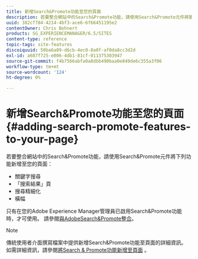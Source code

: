 ```yaml
---
title: 新增Search&Promote功能至您的頁面
description: 若要整合網站中的Search&Promote功能，請使用Search&Promote元件將關鍵字搜尋、搜尋結果頁面、搜尋調整和橫幅廣告功能新增至您的頁面
uuid: 382cf784-4214-4bf3-ace6-6f66451195e2
contentOwner: Chris Bohnert
products: SG_EXPERIENCEMANAGER/6.5/SITES
content-type: reference
topic-tags: site-features
discoiquuid: 50ba6a09-d6cb-4ec0-8a0f-af0da8cc3d2d
exl-id: a687f725-e006-4db1-81cf-011375303947
source-git-commit: f4b7566abfa0a8dbb490baa0e849de6c355a3f06
workflow-type: tm+mt
source-wordcount: '124'
ht-degree: 0%

---
```


# 新增Search&amp;Promote功能至您的頁面{#adding-search-promote-features-to-your-page}

若要整合網站中的Search&amp;Promote功能，請使用Search&amp;Promote元件將下列功能新增至您的頁面：

* 關鍵字搜尋
* 「搜索結果」頁
* 搜尋精細化
* 橫幅

只有在您的Adobe Experience Manager管理員已啟用Search&amp;Promote功能時，才可使用。 請參閱[與AdobeSearch&amp;Promote整合](/help/sites-administering/search-and-promote.md)。

>[!NOTE]
>
>傳統使用者介面撰寫檔案中提供新增Search&amp;Promote功能至頁面的詳細資訊。 如需詳細資訊，請參閱[將Search &amp; Promote功能新增至頁面](/help/sites-classic-ui-authoring/classic-feature-search-promote.md) 。
